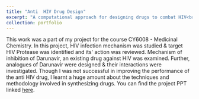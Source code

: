 ```yaml
---
title: "Anti  HIV Drug Design"
excerpt: "A computational approach for designing drugs to combat HIV<br/><img src='/images/MedChem.png'>"
collection: portfolio
---
```


This work was a part of my project for the course CY6008 - Medicinal Chemistry. In this project, HIV infection mechanism was studied & target HIV Protease was identified and its' action was reviewed. Mechanism of inhibition of Darunavir, an existing drug against HIV was examined. Further, analogues of Darunavir were designed & their interactions were investigated. Though I was not successful in improving the performance of the anti HIV drug, I learnt a huge amount about the techniques and methodology involved in synthesizing drugs. You can find the project PPT linked [here](https://adarshsomayaji.github.io/files/CY6008_Project_PPT.pdf).

